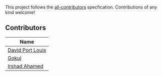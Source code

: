 This project follows the [all-contributors](https://github.com/all-contributors/all-contributors) specfication. Contributions of any kind welcome!

## Contributors
| Name  |
|---|
| [David Port Louis](https://github.com/davidportlouis) |
| [Gokul](https://github.com/vinothgokul) |
| [Irshad Ahamed](https://github.com/Zinkuth/)
